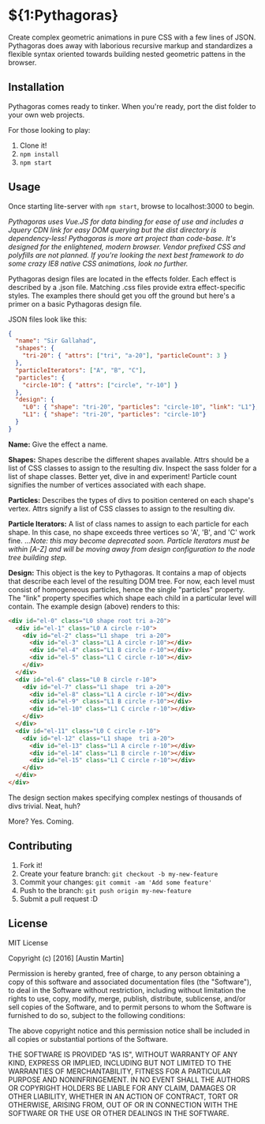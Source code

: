# ${1:Pythagoras}

Create complex geometric animations in pure CSS with a few lines of JSON. 
Pythagoras does away with laborious recursive markup and standardizes a flexible syntax oriented towards building nested geometric pattens in the browser. 

## Installation

Pythagoras comes ready to tinker. When you're ready, port the dist folder to your own web projects.

For those looking to play:

1.  Clone it!
2.  `npm install`
3.  `npm start`

## Usage

Once starting lite-server with `npm start`, browse to localhost:3000 to begin.

*Pythagoras uses Vue.JS for data binding for ease of use and includes a Jquery CDN link for easy DOM querying but the dist directory is dependency-less!*
*Pythagoras is more art project than code-base. It's designed for the enlightened, modern browser. Vendor prefixed CSS and polyfills are not planned. If you're looking the next best framework to do some crazy IE8 native CSS animations, look no further.*

Pythagoras design files are located in the effects folder. Each effect is described by a .json file. Matching .css files provide extra effect-specific styles.
The examples there should get you off the ground but here's a primer on a basic Pythagoras design file.

JSON files look like this:
```json
{
  "name": "Sir Gallahad",
  "shapes": {
    "tri-20": { "attrs": ["tri", "a-20"], "particleCount": 3 }
  },
  "particleIterators": ["A", "B", "C"],
  "particles": {
    "circle-10": { "attrs": ["circle", "r-10"] }
  },
  "design": {
    "L0": { "shape": "tri-20", "particles": "circle-10", "link": "L1"},
    "L1": { "shape": "tri-20", "particles": "circle-10"}
  }
}
```

__Name:__ Give the effect a name.

__Shapes:__ Shapes describe the different shapes available. Attrs should be a list of CSS classes to assign to the resulting div. Inspect the sass folder for a list of shape classes. Better yet, dive in and experiment! 
Particle count signifies the number of vertices associated with each shape.

__Particles:__ Describes the types of divs to position centered on each shape's vertex. Attrs signify a list of CSS classes to assign to the resulting div.

__Particle Iterators:__ A list of class names to assign to each particle for each shape. In this case, no shape exceeds three vertices so 'A', 'B', and 'C' work fine. 
...*Note: this may become deprecated soon. Particle Iterators must be within [A-Z] and will be moving away from design configuration to the node tree building step.*

__Design:__ This object is the key to Pythagoras. It contains a map of objects that describe each level of the resulting DOM tree. 
For now, each level must consist of homogeneous particles, hence the single "particles" property. 
The "link" property specifies which shape each child in a particular level will contain.
The example design (above) renders to this:

```html
<div id="el-0" class="L0 shape root tri a-20">
  <div id="el-1" class="L0 A circle r-10">
    <div id="el-2" class="L1 shape  tri a-20">
      <div id="el-3" class="L1 A circle r-10"></div>
      <div id="el-4" class="L1 B circle r-10"></div>
      <div id="el-5" class="L1 C circle r-10"></div>
    </div>
  </div>
  <div id="el-6" class="L0 B circle r-10">
    <div id="el-7" class="L1 shape  tri a-20">
      <div id="el-8" class="L1 A circle r-10"></div>
      <div id="el-9" class="L1 B circle r-10"></div>
      <div id="el-10" class="L1 C circle r-10"></div>
    </div>
  </div>
  <div id="el-11" class="L0 C circle r-10">
    <div id="el-12" class="L1 shape  tri a-20">
      <div id="el-13" class="L1 A circle r-10"></div>
      <div id="el-14" class="L1 B circle r-10"></div>
      <div id="el-15" class="L1 C circle r-10"></div>
    </div>
  </div>
</div>
```

The design section makes specifying complex nestings of thousands of divs trivial. Neat, huh?

More? 
Yes. Coming.

## Contributing

1. Fork it!
2. Create your feature branch: `git checkout -b my-new-feature`
3. Commit your changes: `git commit -am 'Add some feature'`
4. Push to the branch: `git push origin my-new-feature`
5. Submit a pull request :D

## License

MIT License

Copyright (c) [2016] [Austin Martin]

Permission is hereby granted, free of charge, to any person obtaining a copy
of this software and associated documentation files (the "Software"), to deal
in the Software without restriction, including without limitation the rights
to use, copy, modify, merge, publish, distribute, sublicense, and/or sell
copies of the Software, and to permit persons to whom the Software is
furnished to do so, subject to the following conditions:

The above copyright notice and this permission notice shall be included in all
copies or substantial portions of the Software.

THE SOFTWARE IS PROVIDED "AS IS", WITHOUT WARRANTY OF ANY KIND, EXPRESS OR
IMPLIED, INCLUDING BUT NOT LIMITED TO THE WARRANTIES OF MERCHANTABILITY,
FITNESS FOR A PARTICULAR PURPOSE AND NONINFRINGEMENT. IN NO EVENT SHALL THE
AUTHORS OR COPYRIGHT HOLDERS BE LIABLE FOR ANY CLAIM, DAMAGES OR OTHER
LIABILITY, WHETHER IN AN ACTION OF CONTRACT, TORT OR OTHERWISE, ARISING FROM,
OUT OF OR IN CONNECTION WITH THE SOFTWARE OR THE USE OR OTHER DEALINGS IN THE
SOFTWARE.